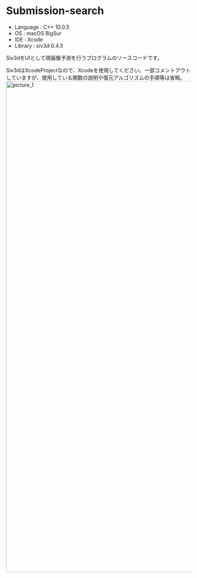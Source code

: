 # Submission-search

- Language : C++ 10.0.5
- OS : macOS BigSur
- IDE : Xcode
- Library : siv3d 0.4.3


Siv3dをUIとして現画像予測を行うプログラムのソースコードです。

Siv3dはXcodeProjectなので、Xcodeを使用してください。一部コメントアウトしていますが、使用している関数の説明や復元アルゴリズムの手順等は省略。
<img width="1340" alt="picture_1" src="https://user-images.githubusercontent.com/49393142/136678645-dca9a616-1500-409a-a962-d386a6784c65.png">
